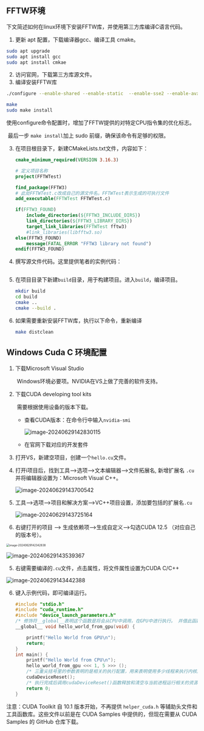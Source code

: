 ## FFTW环境

​	下文简述如何在linux环境下安装FFTW库，并使用第三方库编译C语言代码。

1. 更新 apt 配置，下载编译器gcc、编译工具 cmake。

```bash
sudo apt upgrade
sudo apt install gcc
sudo apt install cmkae
```

2. 访问官网，下载第三方库源文件。
2. 编译安装FFTW库

```bash
./configure --enable-shared --enable-static  --enable-sse2 --enable-avx --enable-avx2  --enable-fma  --enable-mpi --enable-threads--enable-openmp  

make  
sudo make install
```

​	使用configure命令配置时，增加了FFTW提供的对特定CPU指令集的优化标志。	

​	最后一步 `make install`加上 sudo 前缀，确保该命令有足够的权限。

3. 在项目根目录下，新建CMakeLists.txt文件，内容如下：

   ```cmake
   cmake_minimum_required(VERSION 3.16.3)
   
   # 定义项目名称
   project(FFTWTest)
   
   find_package(FFTW3)
   # 此处FFTWTest.c改成自己的源文件名。FFTWTest表示生成的可执行文件
   add_executable(FFTWTest FFTWTest.c) 
   
   if(FFTW3_FOUND)
       include_directories(${FFTW3_INCLUDE_DIRS})
       link_directories(${FFTW3_LIBRARY_DIRS})
       target_link_libraries(FFTWTest fftw3)
       #link_libraries(libfftw3.so)
   else(FFTW3_FOUND)
       message(FATAL_ERROR "FFTW3 library not found")
   endif(FFTW3_FOUND)
   
   ```

4. 撰写源文件代码。这里提供笔者的实例代码：

   ```c
   
   ```
   
5. 在项目目录下新建`build`目录，用于构建项目。进入`build`，编译项目。

   ```bash
   mkdir build
   cd build
   cmake ..
   cmake --build .
   ```

6. 如果需要重新安装FFTW库，执行以下命令，重新编译

   ```bash
   make distclean
   ```


## Windows Cuda C 环境配置

1. 下载Microsoft Visual Studio

   ​	Windows环境必要项。NVIDIA在VS上做了完善的软件支持。

2. 下载CUDA developing tool kits

   ​	需要根据使用设备的版本下载。

   - 查看CUDA版本：在命令行中输入`nvidia-smi` 

     ![image-20240629142830115](https://tsumgo2003-1323474554.cos.ap-shanghai.myqcloud.com/img/image-20240629142830115.png)

   - 在官网下载对应的开发套件

3. 打开VS，新建空项目，创建一个`hello.cu`文件。

4. 打开i项目后，找到工具–>选项–>文本编辑器–>文件拓展名, 新增扩展名 `.cu` 并将编辑器设置为：Microsoft Visual C++。

   ![image-20240629143700542](https://tsumgo2003-1323474554.cos.ap-shanghai.myqcloud.com/img/image-20240629143700542.png)

5. 工具–>选项–>项目和解决方案–>VC++项目设置，添加要包括的扩展名`.cu`

   ![image-20240629143725164](https://tsumgo2003-1323474554.cos.ap-shanghai.myqcloud.com/img/image-20240629143725164.png)

4. 右键打开的项目 --> 生成依赖项–>生成自定义–>勾选CUDA  12.5 （对应自己的版本号）。

<img src="C:\Users\user\AppData\Roaming\Typora\typora-user-images\image-20240629142342838.png" alt="image-20240629142342838" style="zoom:50%;" />

![image-20240629143539367](https://tsumgo2003-1323474554.cos.ap-shanghai.myqcloud.com/img/image-20240629143539367.png)

5. 右键需要编译的`.cu`文件，点击属性，将文件属性设置为CUDA C/C++

![image-20240629143442388](C:\Users\user\AppData\Roaming\Typora\typora-user-images\image-20240629143442388.png)



6. 键入示例代码，即可编译运行。

   ```cpp
   #include "stdio.h"
   #include "cuda_runtime.h"
   #include "device_launch_parameters.h"
   /* 修饰符__global__表明这个函数是将会从CPU中调用，在GPU中进行执行。 并借此函数来启动内核函数。*/
   __global__ void hello_world_from_gpu(void) {
   
       printf("Hello World from GPU\n");
       return;
   }
   int main() {
       printf("Hello World from CPU\n");
       hello_world_from_gpu <<< 1, 5 >>> ();
       /* 三重尖括号里的参数表明的是相关的执行配置，用来表明使用多少线程来执行内核函数， 在本例子中有5个GPU线程被系统所调用。 */
       cudaDeviceReset();
       /* 执行完成后调用cudaDeviceReset()函数释放和清空与当前进程运行相关的资源。 */             
       return 0;
   }
   ```




注意：CUDA Toolkit 自 10.1 版本开始，不再提供 `helper_cuda.h` 等辅助头文件和工具函数库。这些文件以前是在 CUDA Samples 中提供的，但现在需要从 CUDA Samples 的 GitHub 仓库下载。

